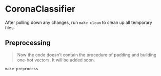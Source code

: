 # CoronaClassifier

After pulling down any changes, run `make clean` to clean up all temporary files.

## Preprocessing

> Now the code doesn't contain the procedure of padding and building one-hot vectors. It will be added soon.

`make preprocess`